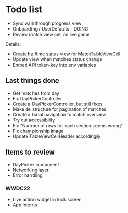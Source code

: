 #  Todo list

- Sync walkthrough progress view
- Onboarding / UserDefaults     -     DOING
- Review match view cell on live game

Details:

- Create halftime status view for MatchTableViewCell
- Update view when matches status change
- Embed API token-key into env variables

## Last things done

- Get matches from day
- Fix DayPickerController
- Create a DayPickerController, but still fixes
- Make de structure for pagination of matches
- Create a basal navigation to match overview
- Try out accessibility
- Fix "Number of rows for each section seems wrong"
- Fix championship image
- Update TableViewCellHeader accordingly

## Items to review

- DayPicker component
- Networking layer
- Error handling

### WWDC22

- Live action widget in lock screen
- App Intents

